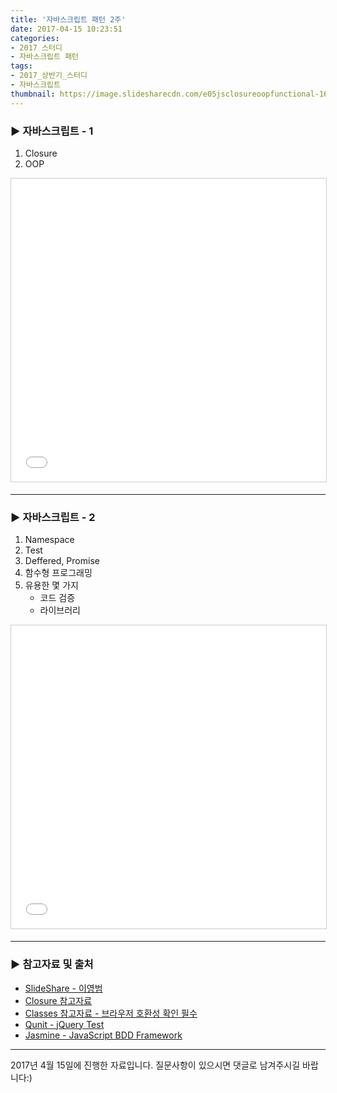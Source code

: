 ```yaml
---
title: '자바스크립트 패턴 2주'
date: 2017-04-15 10:23:51
categories:
- 2017 스터디
- 자바스크립트 패턴
tags:
- 2017_상반기_스터디
- 자바스크립트
thumbnail: https://image.slidesharecdn.com/e05jsclosureoopfunctional-160510123317/95/e05-js-closure-oop-1-638.jpg?cb=1462885055
---
```

### ▶ 자바스크립트 - 1
1. Closure
2. OOP

<iframe src="//www.slideshare.net/slideshow/embed_code/key/o0cL9FsbzQbNGC" width="595" height="485" frameborder="0" marginwidth="0" marginheight="0" scrolling="no" style="border:1px solid #CCC; border-width:1px; margin-bottom:5px; max-width: 100%;" allowfullscreen> </iframe>

---

### ▶ 자바스크립트 - 2
1. Namespace
2. Test
3. Deffered, Promise
4. 함수형 프로그래밍
5. 유용한 몇 가지
    - 코드 검증
    - 라이브러리

<iframe src="//www.slideshare.net/slideshow/embed_code/key/pnYSB3r8mXxMfz" width="595" height="485" frameborder="0" marginwidth="0" marginheight="0" scrolling="no" style="border:1px solid #CCC; border-width:1px; margin-bottom:5px; max-width: 100%;" allowfullscreen> </iframe>

---

### ▶ 참고자료 및 출처
- [SlideShare - 이영범](http://www.slideshare.net/youngbeomrhee)
- [Closure 참고자료](https://developer.mozilla.org/ko/docs/Web/JavaScript/Guide/Closures)
- [Classes 참고자료 - 브라우저 호환성 확인 필수](https://developer.mozilla.org/ko/docs/Web/JavaScript/Reference/Classes)
- [Qunit - jQuery Test](http://qunitjs.com/)
- [Jasmine - JavaScript BDD Framework](https://jasmine.github.io/)

---

 2017년 4월 15일에 진행한 자료입니다. 질문사항이 있으시면 댓글로 남겨주시길 바랍니다:)
